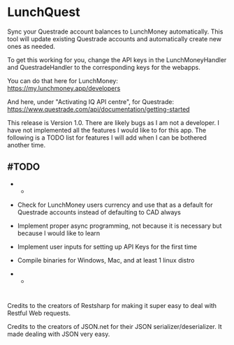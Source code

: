 
# LunchQuest


Sync your Questrade account balances to LunchMoney automatically. This tool will update existing Questrade accounts and automatically create new ones as needed.

To get this working for you, change the API keys in the LunchMoneyHandler and QuestradeHandler to the corresponding keys for the webapps.

You can do that here for LunchMoney: https://my.lunchmoney.app/developers

And here, under "Activating IQ API centre", for Questrade: https://www.questrade.com/api/documentation/getting-started



This release is Version 1.0. There are likely bugs as I am not a developer. I have not implemented all the features I would like to for this app. The following is a TODO list for features I will add when I can be bothered another time.

#TODO
---------
- - 

- Check for LunchMoney users currency and use that as a default for Questrade accounts instead of defaulting to CAD always
- Implement proper async programming, not because it is necessary but because I would like to learn 
- Implement user inputs for setting up API Keys for the first time
- Compile binaries for Windows, Mac, and at least 1 linux distro
- -

#

Credits to the creators of Restsharp for making it super easy to deal with Restful Web requests.

Credits to the creators of JSON.net for their JSON serializer/deserializer. It made dealing with JSON very easy.


